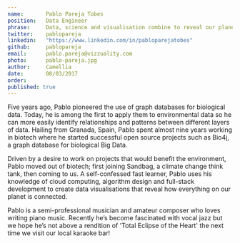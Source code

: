 ```yaml
---
name:       Pablo Pareja Tobes
position:   Data Engineer
phrase:     Data, science and visualisation combine to reveal our planet’s mysteries
twitter:    pablopareja
linkedin:   "https://www.linkedin.com/in/pabloparejatobes"
github:		pablopareja
email:      pablo.pareja@vizzuality.com
photo:      pablo-pareja.jpg
author:     Camellia
date:       08/03/2017
order:      
published: true
---
```

Five years ago, Pablo pioneered the use of graph databases for biological data. Today, he is among the first to apply them to environmental data so he can more easily identify relationships and patterns between different layers of data. Hailing from Granada, Spain, Pablo spent almost nine years working in biotech where he started successful open source projects such as Bio4j, a graph database for biological Big Data. 

Driven by a desire to work on projects that would benefit the environment, Pablo moved out of biotech; first joining Sandbag, a climate change think tank, then coming to us. A self-confessed fast learner, Pablo uses his knowledge of cloud computing, algorithm design and full-stack development to create data visualisations that reveal how everything on our planet is connected.  

Pablo is a semi-professional musician and amateur composer who loves writing piano music. Recently he’s become fascinated with vocal jazz but we hope he’s not above a rendition of 'Total Eclipse of the Heart' the next time we visit our local karaoke bar! 